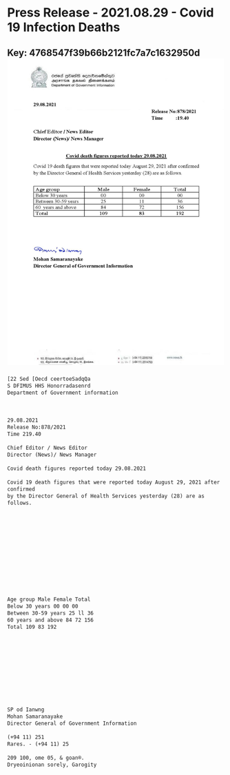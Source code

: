 # Press Release - 2021.08.29 - Covid 19 Infection Deaths 
Key: 4768547f39b66b2121fc7a7c1632950d 
![img](img/4768547f39b66b2121fc7a7c1632950d.jpg)
---
```
[22 Sed [Oecd ceertoeSadqQa
S DFIMUS HHS Honorradasenrd
Department of Government information

 

29.08.2021
Release No:878/2021
Time 219.40

Chief Editor / News Editor
Director (News)/ News Manager

Covid death figures reported today 29.08.2021

Covid 19 death figures that were reported today August 29, 2021 after confirmed
by the Director General of Health Services yesterday (28) are as follows.

 

 

 

 

 

 

Age group Male Female Total
Below 30 years 00 00 00
Between 30-59 years 25 ll 36
60 years and above 84 72 156
Total 109 83 192

 

 

 

 

 

SP od Ianwng
Mohan Samaranayake
Director General of Government Information

(+94 11) 251
Rares. - (+94 11) 25

209 100, ome 05, & goan®.
Dryeoinionan sorely, Garogity

      

```
